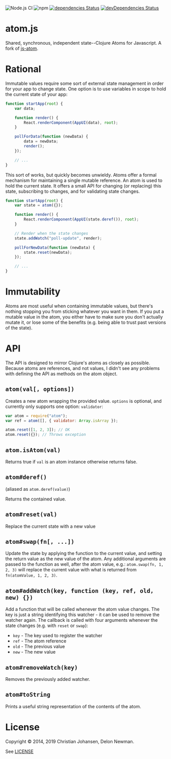 ![Node.js CI](https://github.com/delonnewman/atomjs/workflows/Node.js%20CI/badge.svg)
![npm](https://img.shields.io/npm/v/@delonnewman/atom)
[![dependencies Status](https://david-dm.org/delonnewman/atomjs/status.svg)](https://david-dm.org/delonnewman/conveyor)
[![devDependencies Status](https://david-dm.org/delonnewman/atomjs/dev-status.svg)](https://david-dm.org/delonnewman/conveyor?type=dev)

atom.js
=======

Shared, synchronous, independent state--Clojure Atoms for Javascript. A fork of [js-atom](https://github.com/cjohansen/js-atom).

Rational
========

Immutable values require some sort of external state management in order for
your app to change state. One option is to use variables in scope to hold the
current state of your app:

```js
function startApp(root) {
    var data;

    function render() {
        React.renderComponent(AppUI(data), root);
    }

    pollForData(function (newData) {
        data = newData;
        render();
    });

    // ...
}
```

This sort of works, but quickly becomes unwieldy. Atoms offer a formal mechanism
for maintaining a single mutable reference. An atom is used to hold the current
state. It offers a small API for changing (or replacing) this state, subscribing
to changes, and for validating state changes.

```js
function startApp(root) {
    var state = atom({});

    function render() {
        React.renderComponent(AppUI(state.deref()), root);
    }

    // Render when the state changes
    state.addWatch("poll-update", render);

    pollForNewData(function (newData) {
        state.reset(newData);
    });

    // ...
}
```

Immutability
============

Atoms are most useful when containing immutable values, but there's nothing
stopping you from sticking whatever you want in them. If you put a mutable value
in the atom, you either have to make sure you don't actually mutate it, or lose
some of the benefits (e.g. being able to trust past versions of the state).

API
===

The API is designed to mirror Clojure's atoms as closely as possible. Because
atoms are references, and not values, I didn't see any problems with defining
the API as methods on the atom object.

`atom(val[, options])`
----------------------

Creates a new atom wrapping the provided value. `options` is optional, and
currently only supports one option: `validator`:

```js
var atom = require("atom");
var ref = atom([], { validator: Array.isArray });

atom.reset([1, 2, 3]); // OK
atom.reset({}); // Throws exception
```


`atom.isAtom(val)`
------------------

Returns true if `val` is an atom instance otherwise returns false.


`atom#deref()` 
--------------

(aliased as `atom.deref(value)`)

Returns the contained value.


`atom#reset(val)`
-----------------

Replace the current state with a new value


`atom#swap(fn[, ...])`
----------------------

Update the state by applying the function to the current value, and setting the
return value as the new value of the atom. Any additional arguments are passed
to the function as well, after the atom value, e.g.: `atom.swap(fn, 1, 2, 3)`
will replace the current value with what is returned from
`fn(atomValue, 1, 2, 3)`.


`atom#addWatch(key, function (key, ref, old, new) {})`
------------------------------------------------------

Add a function that will be called whenever the atom value changes. The key is
just a string identifying this watcher - it can be used to remove the watcher
again. The callback is called with four arguments whenever the state changes
(e.g. with `reset` or `swap`):

- `key` - The key used to register the watcher
- `ref` - The atom reference
- `old` - The previous value
- `new` - The new value


`atom#removeWatch(key)`
-----------------------

Removes the previously added watcher.

`atom#toString`
---------------

Prints a useful string representation of the contents of the atom.

License
=======

Copyright © 2014, 2019 Christian Johansen, Delon Newman.

See [LICENSE](LICENSE)
